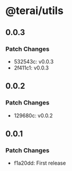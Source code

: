 # @terai/utils

## 0.0.3

### Patch Changes

- 532543c: v0.0.3
- 2f411c1: v0.0.3

## 0.0.2

### Patch Changes

- 129680c: v0.0.2

## 0.0.1

### Patch Changes

- f1a20dd: First release
